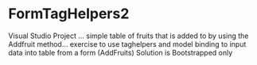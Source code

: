 # FormTagHelpers2
Visual Studio Project ...
simple table of fruits that is added to by using the Addfruit method...
exercise to use taghelpers and model binding to input data into table from  a form (AddFruits)
Solution is Bootstrapped only

